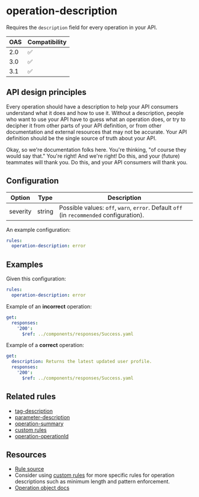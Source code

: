 # operation-description

Requires the `description` field for every operation in your API.

|OAS|Compatibility|
|---|---|
|2.0|✅|
|3.0|✅|
|3.1|✅|


## API design principles

Every operation should have a description to help your API consumers understand what it does and how to use it.
Without a description, people who want to use your API have to guess what an operation does, or try to decipher it from other parts of your API definition, or from other documentation and external resources that may not be accurate. Your API definition should be the single source of truth about your API.

Okay, so we're documentation folks here.
You're thinking, "of course they would say that."
You're right!
And we're right!
Do this, and your (future) teammates will thank you.
Do this, and your API consumers will thank you.

## Configuration

|Option|Type|Description|
|---|---|---|
|severity|string|Possible values: `off`, `warn`, `error`. Default `off` (in `recommended` configuration). |

An example configuration:

```yaml
rules:
  operation-description: error
```

## Examples

Given this configuration:

```yaml
rules:
  operation-description: error
```

Example of an **incorrect** operation:
```yaml
get:
  responses:
    '200':
      $ref: ../components/responses/Success.yaml
```

Example of a **correct** operation:

```yaml Example
get:
  description: Returns the latest updated user profile.
  responses:
    '200':
      $ref: ../components/responses/Success.yaml
```

## Related rules

- [tag-description](./tag-description.md)
- [parameter-description](./parameter-description.md)
- [operation-summary](./operation-summary.md)
- [custom rules](./custom-rules.md)
- [operation-operationId](./operation-operationId.md)

## Resources

- [Rule source](https://github.com/Redocly/redocly-cli/blob/main/packages/core/src/rules/common/operation-description.ts)
- Consider using [custom rules](./custom-rules.md) for more specific rules for operation descriptions such as minimum length and pattern enforcement.
- [Operation object docs](https://redocly.com/docs/openapi-visual-reference/operation/)
